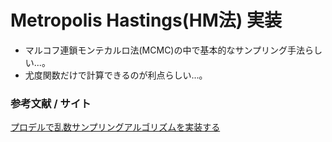 # Metropolis Hastings(HM法) 実装
* マルコフ連鎖モンテカルロ法(MCMC)の中で基本的なサンプリング手法らしい...。
* 尤度関数だけで計算できるのが利点らしい...。

### **参考文献 / サイト**
[プロデルで乱数サンプリングアルゴリズムを実装する](https://qiita.com/Mopepe51/items/0612d18db835a2334030#:~:text=%E3%82%B5%E3%83%B3%E3%83%97%E3%83%AA%E3%83%B3%E3%82%B0%E3%82%A2%E3%83%AB%E3%82%B4%E3%83%AA%E3%82%BA%E3%83%A0%20%E3%82%B5%E3%83%B3%E3%83%97%E3%83%AA%E3%83%B3%E3%82%B0%E3%81%A8%E3%81%AF%EF%BC%8C%E3%81%82%E3%82%8B%E7%A2%BA%E7%8E%87%E5%88%86%E5%B8%83%E9%96%A2%E6%95%B0%20f,%28x%29%20%E3%81%8C%E4%B8%8E%E3%81%88%E3%82%89%E3%82%8C%E3%81%9F%E3%81%A8%E3%81%8D%E3%81%AB%EF%BC%8C%E3%81%9D%E3%82%8C%E3%81%AB%E5%BE%93%E3%81%86%E7%A2%BA%E7%8E%87%E5%A4%89%E6%95%B0%20x%20%E3%82%92%E5%BE%97%E3%82%8B%E6%89%8B%E6%B3%95%E3%81%AE%E3%81%93%E3%81%A8%E3%81%A7%E3%81%99%EF%BC%8E)
